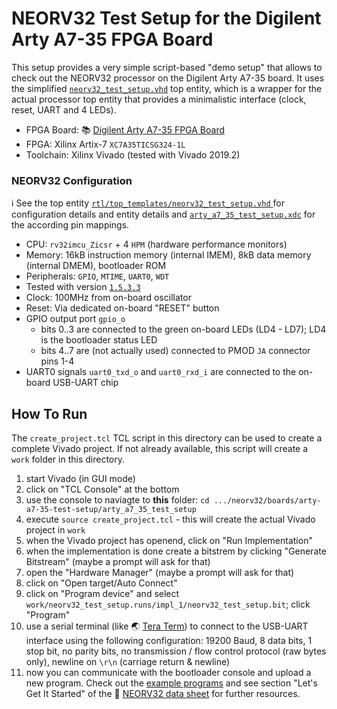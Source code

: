 # NEORV32 Test Setup for the Digilent Arty A7-35 FPGA Board

This setup provides a very simple script-based "demo setup" that allows to check out the NEORV32 processor on the Digilent Arty A7-35 board.
It uses the simplified [`neorv32_test_setup.vhd`](https://github.com/stnolting/neorv32/blob/master/rtl/top_templates/neorv32_test_setup.vhd) top entity, which is a wrapper for the actual processor
top entity that provides a minimalistic interface (clock, reset, UART and 4 LEDs).

* FPGA Board: :books: [Digilent Arty A7-35 FPGA Board](https://reference.digilentinc.com/reference/programmable-logic/arty-a7/reference-manual)
* FPGA: Xilinx Artix-7 `XC7A35TICSG324-1L`
* Toolchain: Xilinx Vivado (tested with Vivado 2019.2)


### NEORV32 Configuration

:information_source: See the top entity [`rtl/top_templates/neorv32_test_setup.vhd` ](https://github.com/stnolting/neorv32/blob/master/rtl/top_templates/neorv32_test_setup.vhd) for 
configuration details and entity details and [`arty_a7_35_test_setup.xdc`](https://github.com/stnolting/neorv32/blob/master/boards/arty-a7-35-test-setup/arty_a7_35_test_setup.xdc)
for the according pin mappings.

* CPU: `rv32imcu_Zicsr` + 4 `HPM` (hardware performance monitors)
* Memory: 16kB instruction memory (internal IMEM), 8kB data memory (internal DMEM), bootloader ROM
* Peripherals: `GPIO`, `MTIME`, `UART0`, `WDT`
* Tested with version [`1.5.3.3`](https://github.com/stnolting/neorv32/blob/master/CHANGELOG.md)
* Clock: 100MHz from on-board oscillator
* Reset: Via dedicated on-board "RESET" button
* GPIO output port `gpio_o`
  * bits 0..3 are connected to the green on-board LEDs (LD4 - LD7); LD4 is the bootloader status LED
  * bits 4..7 are (not actually used) connected to PMOD `JA` connector pins 1-4
* UART0 signals `uart0_txd_o` and `uart0_rxd_i` are connected to the on-board USB-UART chip


## How To Run

The `create_project.tcl` TCL script in this directory can be used to create a complete Vivado project.
If not already available, this script will create a `work` folder in this directory.

1. start Vivado (in GUI mode)
2. click on "TCL Console" at the bottom
3. use the console to naviagte to **this** folder: `cd .../neorv32/boards/arty-a7-35-test-setup/arty_a7_35_test_setup`
4. execute `source create_project.tcl` - this will create the actual Vivado project in `work`
5. when the Vivado project has openend, click on "Run Implementation"
6. when the implementation is done create a bitstrem by clicking "Generate Bitstream" (maybe a prompt will ask for that)
7. open the "Hardware Manager" (maybe a prompt will ask for that)
8. click on "Open target/Auto Connect"
9. click on "Program device" and select `work/neorv32_test_setup.runs/impl_1/neorv32_test_setup.bit`; click "Program"
10. use a serial terminal (like :earth_asia: [Tera Term](https://ttssh2.osdn.jp/index.html.en)) to connect to the USB-UART interface using the following configuration: 
19200 Baud, 8 data bits, 1 stop bit, no parity bits, no transmission / flow control protocol (raw bytes only), newline on `\r\n` (carriage return & newline)
11. now you can communicate with the bootloader console and upload a new program. Check out the [example programs](https://github.com/stnolting/neorv32/tree/master/sw/example)
and see section "Let's Get It Started" of the :page_facing_up: [NEORV32 data sheet](https://raw.githubusercontent.com/stnolting/neorv32/master/docs/NEORV32.pdf) for further resources.
